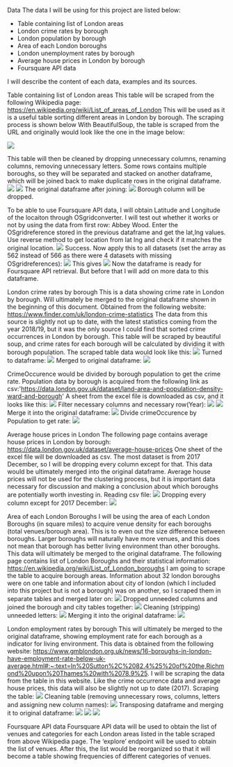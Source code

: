 Data
The data I will be using for this project are listed below:
-	Table containing list of London areas
-	London crime rates by borough
- London population by borough
- Area of each London boroughs
-	London unemployment rates by borough
-	Average house prices in London by borough
- Foursquare API data

I will describe the content of each data, examples and its sources.

Table containing list of London areas
This table will be scraped from the following Wikipedia page: https://en.wikipedia.org/wiki/List_of_areas_of_London
This will be used as it is a useful table sorting different areas in London by borough. The scraping process is shown below
With BeautifulSoup, the table is scraped from the URL and originally would look like the one in the image below:

![](images/screenshot(85).png)

This table will then be cleaned by dropping unnecessary columns, renaming columns, removing unnecessary letters.
Some rows contains multiple boroughs, so they will be separated and stacked on another dataframe, which will be joined back to make duplicate rows in the original dataframe.
![](/images/screenshot(59).png)
![](/images/screenshot(60).png)
The original dataframe after joining:
![](/images/screenshot(61).png)
Borough column will be dropped.

To be able to use Foursquare API data, I will obtain Latitude and Longitude of the locaiton through OSgridconverter.
I will test out whether it works or not by using the data from first row: Abbey Wood.
Enter the OSgridreference stored in the previous dataframe and get the lat,lng values.
Use reverse method to get location from lat lng and check if it matches the original location.
![](/images/screenshot(63).png)
Success.
Now apply this to all datasets (set the array as 562 instead of 566 as there were 4 datasets with missing OSgridreferences):
![](/images/screenshot(64).png)
This gives
![](/images/screenshot(65).png)
Now the dataframe is ready for Foursquare API retrieval.
But before that I will add on more data to this dataframe.

London crime rates by borough
This is a data showing crime rate in London by borough. Will ultimately be merged to the original dataframe shown in the beginning of this document. Obtained from the following website: https://www.finder.com/uk/london-crime-statistics
The data from this source is slightly not up to date, with the latest statistics coming from the year 2018/19, 
but it was the only source I could find that sorted crime occurrences in London by borough. This table will be scraped by beautiful soup, and crime rates
for each borough will be calculated by dividing it with borough population.
The scraped table data would look like this:
![](/images/screenshot(66).png)
Turned to dataframe:
![](/images/screenshot(86).png)
Merged to original dataframe:
![](/images/screenshot(68).png)

CrimeOccurence would be divided by borough population to get the crime rate. Population data by borough is acquired from the following link as      csv:'https://data.london.gov.uk/dataset/land-area-and-population-density-ward-and-borough'
A sheet from the excel file is downloaded as csv, and it looks like this:
![](/images/screenshot(74).png)
Filter  necessary columns and necessary row(Year): 
![](/images/screenshot(75).png)
![](/images/screenshot(76).png)
Merge it into the original dataframe:
![](/images/screenshot(77).png)
Divide crimeOccurence by Population to get rate:
![](/images/screenshot(78).png)

Average house prices in London
The following page contains average house prices in London by borough: https://data.london.gov.uk/dataset/average-house-prices
One sheet of the excel file will be downloaded as csv. The most dataset is from 2017 December, so I will be dropping every column except for that. This data would be ultimately merged into the original dataframe.
Average house prices will not be used for the clustering process, but it is important data necessary for 
discussion and making a conclusion about which boroughs are potentially worth investing in. 
Reading csv file:
![](/images/screenshot(79).png)
Dropping every column except for 2017 December:
![](/images/screenshot(80).png)

Area of each London Boroughs
I will be using the area of each London Boroughs (in square miles) to acquire venue density for each boroughs (total venues/borough area). This is to even out the size difference between boroughs. Larger boroughs will naturally have more venues, and this does not mean that borough has better living environment than other boroughs. This data will ultimately be merged to the original dataframe.
The following page contains list of London Boroughs and their statistical information: https://en.wikipedia.org/wiki/List_of_London_boroughs
I am going to scrape the table to acquire borough areas. Information about 32 london boroughs were on one table and information about city of london (which I included into this project but is not a borough) was on another, so I scraped them in separate tables and merged later on:
![](/images/screenshot(81).png)
Dropped unneeded columns and joined the borough and city tables together:
![](/images/screenshot(92).png)
Cleaning (stripping) unneeded letters:
![](/images/screenshot(83).png)
Merging it into the original dataframe:
![](/images/screenshot(84).png)

London employment rates by borough
This will ultimately be merged to the original dataframe, showing employment rate for each borough as a indicator for living environment.
This data is obtained from the following website: https://www.gmblondon.org.uk/news/16-boroughs-in-london-have-employment-rate-below-uk-average.html#:~:text=In%20Sutton%2C%2082.4%25%20of%20the,Richmond%20upon%20Thames%20with%2078.9%25.
I will be scraping the data from the table in this website.
Like the crime occurrence data and average house prices, this data will also be slightly not up to date (2017).
Scraping the table:
![](/images/screenshot(87).png)
Cleaning table (removing unnecessary rows, columns, letters and assigning new column names):
![](/images/screenshot(88).png)
Transposing dataframe and merging it to original dataframe:
![](/images/screenshot(89).png)
![](/images/screenshot(90).png)
![](/images/screenshot(91).png)

Foursquare API data
Foursquare API data will be used to obtain the list of venues and categories for each London areas listed in the table scraped from above Wikipedia page. 
The ‘explore’ endpoint will be used to obtain the list of venues. After this, the list would be reorganized so that it will become a table showing
frequencies of different categories of venues. 



